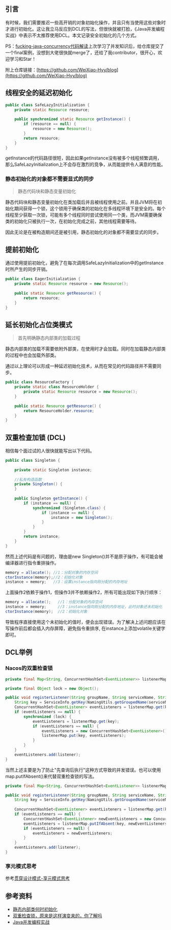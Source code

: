 ## 引言

有时候，我们需要推迟一些高开销的对象初始化操作，并且只有当使用这些对象时才进行初始化。这让我立马反应到DCL的写法，但很快就被打脸，《Java并发编程实战》中表示不太推荐使用DCL。本文记录安全初始化的几个方式。

PS：[fucking-java-concurrency代码解读](https://juejin.cn/post/7371671537509187596)上次学习了并发知识后，给仓库提交了一个final案例，没想到大佬很快就merge了，还给了我contributor，很开心，欢迎学习和Star！

附上仓库链接：[https://github.com/WeiXiao-Hyy/blog](https://github.com/WeiXiao-Hyy/blog)

## 线程安全的延迟初始化

```java
public class SafeLazyInitialization {
    private static Resource resource;
    
    public synchronized static Resource getInstance() {
        if (resource == null) {
            resource = new Resource();
        }
        return resource;
    }
}
```

getInstance的代码路径很短，因此如果getInstance没有被多个线程频繁调用，那么SafeLazyInitialization上不会存在激烈的竞争，从而能提供令人满意的性能。

### 静态初始化的对象都不需要显式的同步

> 静态代码块和静态变量初始化
>

静态代码块和静态变量初始化在类加载后并且被线程使用之前。并且JVM将在初始化期间获得一个锁，这个锁用于确保类的初始化在多线程环境下是安全的。每个线程至少获取一次锁，可能有多个线程同时尝试使用同一个类，而JVM需要确保类的初始化只被执行一次，在初始化完成之前，其他线程需要等待。

因此无论是在被构造期间还是被引用，静态初始化的对象都不需要显式的同步。

## 提前初始化

通过使用提前初始化，避免了在每次调用SafeLazyInitialization中的getInstance时所产生的同步开销。

```java
public class EagerInitialzation {
    private static Resource resource = new Resource();
    
    public static Resource getResource() {
        return resource;
    }
}
```

## 延长初始化占位类模式

> 首先明确静态内部类的加载过程
>

静态内部类的加载不需要依附外部类，在使用时才会加载。同时在加载静态内部类的过程中也会加载外部类。

通过以上理论可以形成一种延迟初始化技术，从而在常见的代码路径并不需要同步。

```java
public class ResourceFactory {
    private static class ResourceHolder {
        private static Resource resource = new Resource();
    }
    
    public static Resource getResource() {
        return ResourceHolder.resource;
    }
}
```

## 双重检查加锁 (DCL)

相信每个面过试的人很快就能写出以下代码。

```java
public class Singleton {
    
    private static Singleton instance;
    
    //私有构造函数
    private Singleton() {
    }
    
    public Singleton getInstance() {
        if (instance == null) {
            synchronized (Singleton.class) {
                if (instance == null) {
                    instance = new Singleton();
                }
            }
        }
        return instance;
    }
}
```

然而上述代码是有问题的，理由是new Singleton()并不是原子操作，有可能会被编译器进行指令重排操作。

```java
memory = allocate(); //1：分配对象的内存空间 
ctorInstance(memory);//2：初始化对象 
instance = memory;   //3：设置instance指向刚分配的内存地址
```

上面操作2依赖于操作1，但操作3并不依赖操作2，所有可能出现如下执行顺序：

```java
memory = allocate();   //1：分配对象的内存空间 
instance = memory;     //3：instance指向刚分配的内存地址，此时对象还未初始化
ctorInstance(memory);  //2：初始化对象
```

导致程序直接使用这个未初始化的值时，便会出现错误。为了解决上述问题应该在写操作前后都会插入内存屏障，避免指令重排序, 在instance上添加volatile关键字即可。

## DCL举例

### Nacos的双重检查锁

```java
private final Map<String, ConcurrentHashSet<EventListener>> listenerMap = new ConcurrentHashMap<String, ConcurrentHashSet<EventListener>>();

private final Object lock = new Object();

public void registerListener(String groupName, String serviceName, String clusters, EventListener listener) {
    String key = ServiceInfo.getKey(NamingUtils.getGroupedName(serviceName, groupName), clusters);
    ConcurrentHashSet<EventListener> eventListeners = listenerMap.get(key);
    if (eventListeners == null) {
        synchronized (lock) {
            eventListeners = listenerMap.get(key);
            if (eventListeners == null) {
                eventListeners = new ConcurrentHashSet<EventListener>();
                listenerMap.put(key, eventListeners);
            }
        }
    }
    eventListeners.add(listener);
}
```

当然上述主要是为了防止"先查询后执行"这种方式导致的并发错误。也可以使用map.putIfAbsent()来代替双重检查锁的写法。

```java
private final Map<String, ConcurrentHashSet<EventListener>> listenerMap = new ConcurrentHashMap<String, ConcurrentHashSet<EventListener>>();

public void registerListener(String groupName, String serviceName, String clusters, EventListener listener) {
    String key = ServiceInfo.getKey(NamingUtils.getGroupedName(serviceName, groupName), clusters);
    
    ConcurrentHashSet<EventListener> eventListeners = listenerMap.get(key);
    if (eventListeners == null) {
        ConcurrentHashSet<EventListener> newEventListeners = new ConcurrentHashSet<>();
        eventListeners = listenerMap.putIfAbsent(key, newEventListeners);
        if (eventListeners == null) {
            eventListeners = newEventListeners;
        }
    }
    eventListeners.add(listener);
}
```

### 享元模式思考

参考[贯穿设计模式-享元模式思考](https://juejin.cn/post/7348363812948983847)

## 参考资料

- [静态内部类何时初始化](https://www.cnblogs.com/maohuidong/p/7843807.html)
- [双重检查锁，原来是这样演变来的，你了解吗](https://ost.51cto.com/posts/16465)
- [Java并发编程实战](https://book.douban.com/subject/10484692/)
